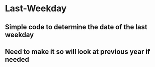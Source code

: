 # Last-Weekday
Simple code to determine the date of the last weekday
----------
Need to make it so will look at previous year if needed
----------
